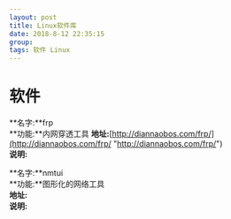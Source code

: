 ```yaml
---
layout: post  
title: Linux软件库  
date: 2018-8-12 22:35:15  
group:   
tags: 软件 Linux 
---
```

# 软件 #  
**名字:**frp  
**功能:**内网穿透工具
**地址:**[http://diannaobos.com/frp/](http://diannaobos.com/frp/ "http://diannaobos.com/frp/")    
**说明:**  

**名字:**nmtui  
**功能:**图形化的网络工具  
**地址:**  
**说明:**  
